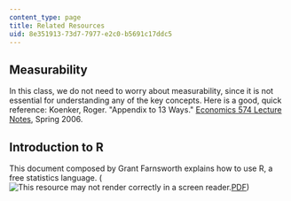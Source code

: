 ```yaml
---
content_type: page
title: Related Resources
uid: 8e351913-73d7-7977-e2c0-b5691c17ddc5
---
```


Measurability
-------------

In this class, we do not need to worry about measurability, since it is not essential for understanding any of the key concepts. Here is a good, quick reference: Koenker, Roger. "Appendix to 13 Ways." [Economics 574 Lecture Notes](http://www.econ.uiuc.edu/~roger/courses/), Spring 2006.

Introduction to R
-----------------

This document composed by Grant Farnsworth explains how to use R, a free statistics language. (![This resource may not render correctly in a screen reader.](/images/inacessible.gif)[PDF](http://cran.r-project.org/doc/contrib/Farnsworth-EconometricsInR.pdf))